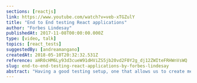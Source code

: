 ```yaml
---
sections: [reactjs]
link: https://www.youtube.com/watch?v=veb-xTGZulY
title: "End to End testing React applications"
author: "Forbes Lindesay"
publishedAt: 2017-11-08T00:00:00.000Z
type: [video, talk]
topics: [react_tests]
suggestedBy: [andreamangano]
createdAt: 2018-05-10T20:32:32.531Z
reference: aHR0cHM6Ly93d3cueW91dHViZS5jb20vd2F0Y2g_dj12ZWIteFRHWnVsWQ
slug: end-to-end-testing-react-applications-by-forbes-lindesay
abstract: "Having a good testing setup, one that allows us to create meaningful tests and is not a painful process, is extremely important to produce quality code. In this talk we will explore the options that we have, and will explain how to leverage webdriver for end-to-end testing React applications."
---
```

